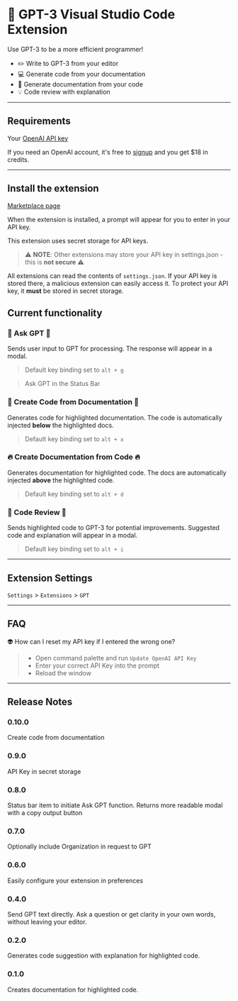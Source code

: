 # 🤖 GPT-3 Visual Studio Code Extension
Use GPT-3 to be a more efficient programmer!

- ✏️ Write to GPT-3 from your editor
- 💻 Generate code from your documentation
- 📖 Generate documentation from your code
- 💡 Code review with explanation

---

## Requirements
Your [OpenAI API key](https://beta.openai.com/account/api-keys)

If you need an OpenAI account, it's free to [signup](https://beta.openai.com/signup) and you get $18 in credits.

--- 
## Install the extension

[Marketplace page](https://marketplace.visualstudio.com/items?itemName=Arrendy.gpt3-vscode-extension)

When the extension is installed, a prompt will appear for you to enter in your API key.

This extension uses secret storage for API keys.

> ⚠️ **NOTE**: Other extensions may store your API key in settings.json - this is **not secure** ⚠️

All extensions can read the contents of `settings.json`. If your API key is stored there, a malicious extension can easily access it. To protect your API key, it **must** be stored in secret storage. 


## Current functionality
### 🦄 Ask GPT 🦄
Sends user input to GPT for processing. The response will appear in a modal.

> Default key binding set to `alt + g`

> Ask GPT in the Status Bar

### 🎉 Create Code from Documentation 🎉
Generates code for highlighted documentation. The code is automatically injected **below** the highlighted docs.

> Default key binding set to `alt + x`

### 🔥 Create Documentation from Code 🔥
Generates documentation for highlighted code. The docs are automatically injected **above** the highlighted code.

> Default key binding set to `alt + d`

### 💯 Code Review 💯
Sends highlighted code to GPT-3 for potential improvements. Suggested code and explanation will appear in a modal.

> Default key binding set to `alt + i`

---

## Extension Settings
`Settings` > `Extensions` > `GPT`

---

## FAQ
👽 How can I reset my API key if I entered the wrong one?

> - Open command palette and run `Update OpenAI API Key`
> - Enter your correct API Key into the prompt 
> - Reload the window
---

## Release Notes

### 0.10.0
Create code from documentation

### 0.9.0
API Key in secret storage

### 0.8.0
Status bar item to initiate Ask GPT function. Returns more readable modal with a copy output button

### 0.7.0
Optionally include Organization in request to GPT

### 0.6.0
Easily configure your extension in preferences

### 0.4.0
Send GPT text directly. Ask a question or get clarity in your own words, without leaving your editor.

### 0.2.0
Generates code suggestion with explanation for highlighted code.

### 0.1.0
Creates documentation for highlighted code.
